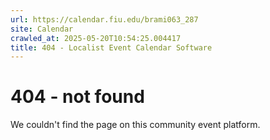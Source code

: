 ```yaml
---
url: https://calendar.fiu.edu/brami063_287
site: Calendar
crawled_at: 2025-05-20T10:54:25.004417
title: 404 - Localist Event Calendar Software
---
```


# 404 - not found
We couldn't find the page on this community event platform.
